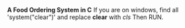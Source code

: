 __A Food Ordering System in C__
If you are on windows, find all 'system("clear")' and replace __clear__
with _cls_
Then RUN.
